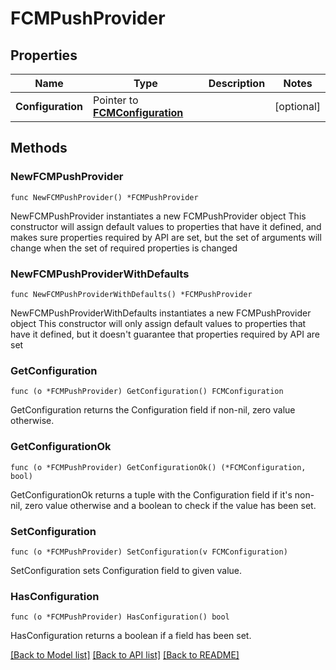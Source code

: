 # FCMPushProvider

## Properties

Name | Type | Description | Notes
------------ | ------------- | ------------- | -------------
**Configuration** | Pointer to [**FCMConfiguration**](FCMConfiguration.md) |  | [optional] 

## Methods

### NewFCMPushProvider

`func NewFCMPushProvider() *FCMPushProvider`

NewFCMPushProvider instantiates a new FCMPushProvider object
This constructor will assign default values to properties that have it defined,
and makes sure properties required by API are set, but the set of arguments
will change when the set of required properties is changed

### NewFCMPushProviderWithDefaults

`func NewFCMPushProviderWithDefaults() *FCMPushProvider`

NewFCMPushProviderWithDefaults instantiates a new FCMPushProvider object
This constructor will only assign default values to properties that have it defined,
but it doesn't guarantee that properties required by API are set

### GetConfiguration

`func (o *FCMPushProvider) GetConfiguration() FCMConfiguration`

GetConfiguration returns the Configuration field if non-nil, zero value otherwise.

### GetConfigurationOk

`func (o *FCMPushProvider) GetConfigurationOk() (*FCMConfiguration, bool)`

GetConfigurationOk returns a tuple with the Configuration field if it's non-nil, zero value otherwise
and a boolean to check if the value has been set.

### SetConfiguration

`func (o *FCMPushProvider) SetConfiguration(v FCMConfiguration)`

SetConfiguration sets Configuration field to given value.

### HasConfiguration

`func (o *FCMPushProvider) HasConfiguration() bool`

HasConfiguration returns a boolean if a field has been set.


[[Back to Model list]](../README.md#documentation-for-models) [[Back to API list]](../README.md#documentation-for-api-endpoints) [[Back to README]](../README.md)


